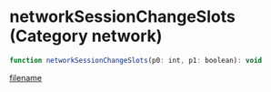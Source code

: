 # networkSessionChangeSlots (Category network)

```js
function networkSessionChangeSlots(p0: int, p1: boolean): void
```

[filename](networkSessionChangeSlots_m.md ':include')